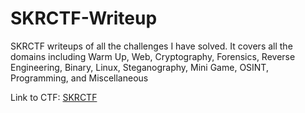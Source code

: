 # SKRCTF-Writeup
SKRCTF writeups of all the challenges I have solved. It covers all the domains including Warm Up, Web, Cryptography, Forensics, Reverse Engineering, Binary, Linux, Steganography, Mini Game, OSINT, Programming, and Miscellaneous

Link to CTF: [SKRCTF](https://skrctf.me)
